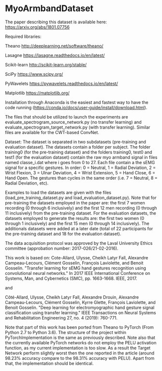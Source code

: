 # MyoArmbandDataset
The paper describing this dataset is available here: https://arxiv.org/abs/1801.07756

Required libraries: 

Theano http://deeplearning.net/software/theano/ 

Lasagne https://lasagne.readthedocs.io/en/latest/

Scikit-learn http://scikit-learn.org/stable/

SciPy https://www.scipy.org/

PyWavelets https://pywavelets.readthedocs.io/en/latest/

Matplotlib https://matplotlib.org/


Installation through Anaconda is the easiest and fastest way to have the code running (https://conda.io/docs/user-guide/install/download.html). 

The files that should be utilized to launch the experiments are evaluate_spectrogram_source_network.py (no transfer learning) and evaluate_spectrogram_target_network.py (with transfer learning). Similar files are available for the CWT-based ConvNet. 


Dataset:
The dataset is separated in two subdatasets (pre-training and evaluation dataset). The datasets contain a folder per subject. The folder training0 (for the pre-training dataset) and the folders training0, test0 and test1 (for the evaluation dataset) contain the raw myo armband signal in files named classe_i.dat where i goes from 0 to 27. Each file contain a the sEMG signal for a specific gestures. In order: 0 = Neutral, 1 = Radial Deviation, 2 = Wrist Flexion, 3 = Ulnar Deviation, 4 = Wrist Extension, 5 = Hand Close, 6 = Hand Open. The gestures than cycles in the same order (i.e. 7 = Neutral, 8 = Radial Deviation, etc). 

Examples to load the datasets are given with the files (load_pre_training_dataset.py and load_evaluation_dataset.py). Note that for pre-training the datasets employed in the paper are: the first 7 women recording (0 through 6 inclusively) and the first 12 men recording (0 through 11 inclusively) from the pre-training dataset. For the evaluation datasets, the datasets employed to generate the results are: the first two women (0 through 1 inclusively) and the first 15 men (0 through 14 inclusively). The additionals datasets were added at a later date (total of 22 participants for the pre-training dataset and 18 for the evaluation dataset). 

The data acquisition protocol was approved by the Laval University Ethics committee (approbation number: 2017-026/21-02-2016).

This work is based on: 
Cote-Allard, Ulysse, Cheikh Latyr Fall, Alexandre Campeau-Lecours, Clément Gosselin, François Laviolette, and Benoit Gosselin. "Transfer learning for sEMG hand gestures recognition using convolutional neural networks." In 2017 IEEE International Conference on Systems, Man, and Cybernetics (SMC), pp. 1663-1668. IEEE, 2017.

and 

Côté-Allard, Ulysse, Cheikh Latyr Fall, Alexandre Drouin, Alexandre Campeau-Lecours, Clément Gosselin, Kyrre Glette, François Laviolette, and Benoit Gosselin. "Deep learning for electromyographic hand gesture signal classification using transfer learning." IEEE Transactions on Neural Systems and Rehabilitation Engineering 27, no. 4 (2019): 760-771.

Note that part of this work has been ported from Theano to PyTorch (From Python 2.7 to Python 3.6). The structure of the project within PyTorchImplementation is the same as previously described. Note also that the currently available PyTorch networks do not employ the PELU activation function, as my current implementation is too slow. As a result the Target Network perform slightly worst then the one reported in the article (around 98.23% accuracy compare to the 98.31% accuracy with PELU). Apart from that, the implementation should be identical.  

